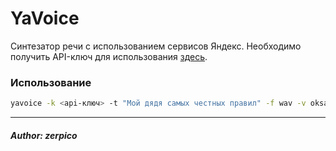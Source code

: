 # YaVoice

Синтезатор речи с использованием сервисов Яндекс. Необходимо получить API-ключ для использования [здесь](https://developer.tech.yandex.ru/).


### Использование

```sh
yavoice -k <api-ключ> -t "Мой дядя самых честных правил" -f wav -v oksana -p
```
____



##### Author: zerpico
